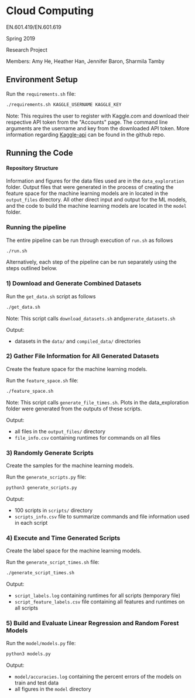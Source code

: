 # Cloud Computing

EN.601.419/EN.601.619

Spring 2019

Research Project

Members: Amy He, Heather Han, Jennifer Baron, Sharmila Tamby 


## Environment Setup
Run the ```requirements.sh``` file:
```bash
./requirements.sh KAGGLE_USERNAME KAGGLE_KEY
```
Note: This requires the user to register with Kaggle.com and download their respective API token from the "Accounts" page. The command line arguments are the username and key from the downloaded API token. More information regarding [Kaggle-api](https://github.com/Kaggle/kaggle-api) can be found in the github repo.

## Running the Code
#### Repository Structure
Information and figures for the data files used are in the ```data_exploration``` folder. Output files that were generated in the process of creating the feature space for the machine learning models are in located in the ```output_files``` directory. All other direct input and output for the ML models, and the code to build the machine learning models are located in the ```model``` folder. 

### Running the pipeline
The entire pipeline can be run through execution of ```run.sh``` as follows
```bash
./run.sh
```
Alternatively, each step of the pipeline can be run separately using the steps outlined below.

### 1) Download and Generate Combined Datasets
Run the ```get_data.sh``` script as follows
```bash
./get_data.sh
```
Note: This script calls ```download_datasets.sh``` and```generate_datasets.sh```

Output: 
* datasets in the ```data/``` and ```compiled_data/``` directories


### 2) Gather File Information for All Generated Datasets
Create the feature space for the machine learning models.

Run the ```feature_space.sh``` file:
```bash
./feature_space.sh
```

Note: This script calls ```generate_file_times.sh```. Plots in the data_exploration folder were generated from the outputs of these scripts.

Output:
* all files in the ```output_files/``` directory
* ```file_info.csv``` containing runtimes for commands on all files


### 3) Randomly Generate Scripts
Create the samples for the machine learning models.

Run the ```generate_scripts.py``` file:
```bash
python3 generate_scripts.py
```

Output: 
* 100 scripts in ```scripts/``` directory
* ```scripts_info.csv``` file to summarize commands and file information used in each script


### 4) Execute and Time Generated Scripts
Create the label space for the machine learning models.

Run the ```generate_script_times.sh``` file:
```bash
./generate_script_times.sh
```

Output:
* ```script_labels.log``` containing runtimes for all scripts (temporary file)
* ```script_feature_labels.csv``` file containing all features and runtimes on all scripts


### 5) Build and Evaluate Linear Regression and Random Forest Models
Run the ```model/models.py``` file:
```bash
python3 models.py
```

Output:
* ```model/accuracies.log``` containing the percent errors of the models on train and test data
* all figures in the ```model``` directory
